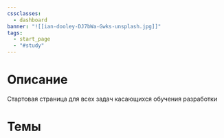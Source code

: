 ```yaml
---
cssclasses:
  - dashboard
banner: "![[ian-dooley-DJ7bWa-Gwks-unsplash.jpg]]"
tags:
  - start_page
  - "#study"
---
```

# Описание
Стартовая страница для всех задач касающихся обучения разработки

# Темы